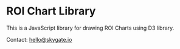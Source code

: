 # ROI Chart Library

This is a JavaScript library for drawing ROI Charts using D3 library.

Contact: hello@skygate.io
